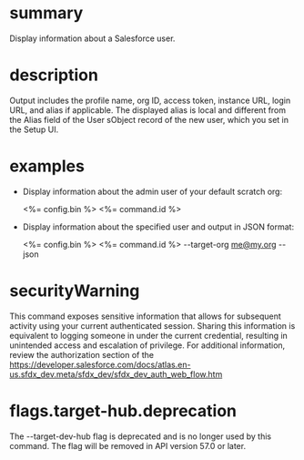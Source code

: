 # summary

Display information about a Salesforce user.

# description

Output includes the profile name, org ID, access token, instance URL, login URL, and alias if applicable. The displayed alias is local and different from the Alias field of the User sObject record of the new user, which you set in the Setup UI.

# examples

- Display information about the admin user of your default scratch org:

  <%= config.bin %> <%= command.id %>

- Display information about the specified user and output in JSON format:

  <%= config.bin %> <%= command.id %> --target-org me@my.org --json

# securityWarning

This command exposes sensitive information that allows for subsequent activity using your current authenticated session.
Sharing this information is equivalent to logging someone in under the current credential, resulting in unintended
access and escalation of privilege.
For additional information, review the authorization section of
the https://developer.salesforce.com/docs/atlas.en-us.sfdx_dev.meta/sfdx_dev/sfdx_dev_auth_web_flow.htm

# flags.target-hub.deprecation

The --target-dev-hub flag is deprecated and is no longer used by this command. The flag will be removed in API version
57.0 or later.
